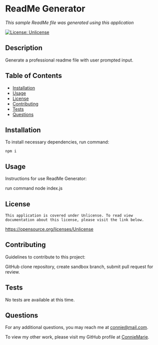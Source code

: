 # ReadMe Generator

*This sample ReadMe file was generated using this application*

  [![License: Unlicense](https://img.shields.io/badge/license-Unlicense-blue.svg)](#license)

  ## Description
  Generate a professional readme file with user prompted input.

  ## Table of Contents
  - [Installation](#installation)
  - [Usage](#usage)
  - [License](#license)
  - [Contributing](#contributing)
  - [Tests](#tests)
  - [Questions](#questions)
  

  ## Installation
  To install necessary dependencies, run command:

    npm i

  ## Usage
  Instructions for use ReadMe Generator:

  run command node index.js

  ## License
    This application is covered under Unlicense. To read view documentation about this license, please visit the link below.
  https://opensource.org/licenses/Unlicense

  ## Contributing
  Guidelines to contribute to this project:

  GitHub clone repository, create sandbox branch, submit pull request for review.

  ## Tests
  No tests are available at this time.

  ## Questions
  For any additional questions, you may reach me at [connie@mail.com](mailto:connie@mail.com).

  To view my other work, please visit my GitHub profile at [ConnieMarie](https://www.github.com/ConnieMarie). 

